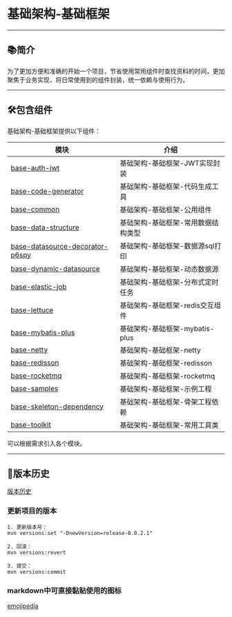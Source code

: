 # 基础架构-基础框架

-------------------------------------------------------------------------------

## 📚简介

为了更加方便和准确的开始一个项目，节省使用常用组件时查找资料的时间，更加聚焦于业务实现，将日常使用到的组件封装，统一依赖与使用行为。

-------------------------------------------------------------------------------

## 🛠️包含组件

基础架构-基础框架提供以下组件：

| 模块                                                                           | 介绍                     |
|------------------------------------------------------------------------------|------------------------|
| [base-auth-jwt](base-auth-jwt/README.md)                                     | 基础架构-基础框架-JWT实现封装      |
| [base-code-generator](base-code-generator/README.md)                         | 基础架构-基础框架-代码生成工具       |
| [base-common](base-common/README.md)                                         | 基础架构-基础框架-公用组件         |
| [base-data-structure](base-data-structure/README.md)                         | 基础架构-基础框架-常用数据结构类型     |
| [base-datasource-decorator-p6spy](base-datasource-decorator-p6spy/README.md) | 基础架构-基础框架-数据源sql打印     |
| [base-dynamic-datasource](base-dynamic-datasource/README.md)                 | 基础架构-基础框架-动态数据源        |
| [base-elastic-job](base-elastic-job/README.md)                               | 基础架构-基础框架-分布式定时任务      |
| [base-lettuce](base-lettuce/README.md)                                       | 基础架构-基础框架-redis交互组件    |
| [base-mybatis-plus](base-mybatis-plus/README.md)                             | 基础架构-基础框架-mybatis-plus |
| [base-netty](base-netty/README.md)                                           | 基础架构-基础框架-netty        |
| [base-redisson](base-redisson/README.md)                                     | 基础架构-基础框架-redisson     |
| [base-rocketmq](base-rocketmq/README.md)                                     | 基础架构-基础框架-rocketmq     |
| [base-samples](base-samples/README.md)                                       | 基础架构-基础框架-示例工程         |
| [base-skeleton-dependency](base-skeleton-dependency/README.md)               | 基础架构-基础框架-骨架工程依赖       |
| [base-toolkit](base-toolkit/README.md)                                       | 基础架构-基础框架-常用工具类        |

可以根据需求引入各个模块。

-------------------------------------------------------------------------------

## 🎋版本历史

[版本历史](doc/VERSION.md)

### 更新项目的版本

~~~
1. 更新版本号：
mvn versions:set "-DnewVersion=release-0.0.2.1"

2. 回滚： 
mvn versions:revert

3. 提交： 
mvn versions:commit
~~~

### markdown中可直接黏贴使用的图标
[emojipedia](https://www.emojipedia.org/)